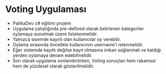 # Voting Uygulaması
- PatikaDev c# eğitimi projem
- Uygulama çalıştığında pre-defined olarak belirlenen kategoriler oylamaya sunulmak üzere listelenmelidir. 
- Yalnızca sisemde kayırlı olan kullanıcılar oy verebilir.
- Oylama sırasında öncelikle kullanıcının username'i istenmelidir. 
- Eğer sistemde kayıtlı değilse kayıt olmasına imkan sağlanmalı ve kaldığı yerden oylamaya devam edebilmelidir. 
- Son olarak uygulama sonlandırılırken, Voting sonuçları hem rakamsal hem de yüzdesel olarak gösterilmelidir.
